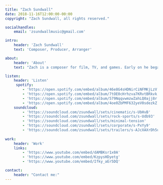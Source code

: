 ```yaml
---
title: "Zach Sundwall"
date: 2018-11-16T12:00:00-00:00
copyright: "Zach Sundwall, all rights reserved."

socialhandles:
    email: 'zsundwallmusic@gmail.com'

intro:
    header: 'Zach Sundwall'
    text: 'Composer, Producer, Arranger'

about:
    header: 'About'
    text: "Zach is a composer for film, TV, and games. Early on he began playing the guitar and found a passion in classic and progressive rock. He particularly enjoyed instrumental music and began writing instrumental rock and metal in his teenage years, finding inspiration from guitarists like John Petrucci, Joe Satriani, Andy Timmons, Paul Gilbert, and many others. During this time, Zach found that film scores touched him on a very deep emotional level, and soon began writing cinematic music after discovering the wonderful world of digital music production. He went on to get a bachelor's degree in Commercial Music from Brigham Young University. The music of Hans Zimmer, James Newton Howard, Harry Gregson-Williams, John Powell, Thomas Bergersen, and many others are significant influences in his own writing. Zach lives in Provo, Utah with his wife and son."

listen:
    header: 'Listen'
     spotify:
        - 'https://open.spotify.com/embed/album/46e8G4sHDNirCiNFMKjLzV'
        - 'https://open.spotify.com/embed/album/7tOE0cHrhzva7KRvtBRkvk'
        - 'https://open.spotify.com/embed/album/579NqqvwmzwZahLQ0ajj8r'
        - 'https://open.spotify.com/embed/album/4oe0ZbPMF632yeV0sdezkZ'
    soundcloud:
        - 'https://soundcloud.com/zsundwall/sets/cinematic/s-UbHvB'
        - 'https://soundcloud.com/zsundwall/sets/rock-sports/s-Udb93'
        - 'https://soundcloud.com/zsundwall/sets/minimal-tension'
        - 'https://soundcloud.com/zsundwall/sets/corporate/s-PxYy9'
        - 'https://soundcloud.com/zsundwall/sets/trailers/s-AJcXAXrDh5u'
   
work:
    header: 'Work'
    links:
        - 'https://www.youtube.com/embed/dAMBKsr1x0A'
        - 'https://www.youtube.com/embed/KzpysHDyetg'
        - 'https://www.youtube.com/embed/Ifky_aEr5DQ'

contact:
    header: "Contact me:"
---
```

